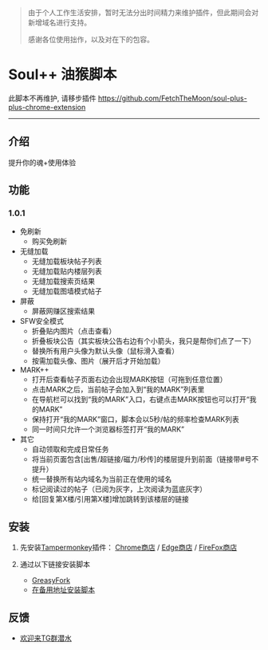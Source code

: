 > 由于个人工作生活安排，暂时无法分出时间精力来维护插件，但此期间会对新增域名进行支持。
> 
> 感谢各位使用拙作，以及对在下的包容。


# Soul++ 油猴脚本

此脚本不再维护, 请移步插件
https://github.com/FetchTheMoon/soul-plus-plus-chrome-extension

------------

## 介绍
提升你的魂+使用体验

## 功能
### 1.0.1
- 免刷新
  - 购买免刷新
- 无缝加载
  - 无缝加载板块帖子列表
  - 无缝加载贴内楼层列表
  - 无缝加载搜索页结果
  - 无缝加载图墙模式帖子
- 屏蔽
  - 屏蔽网赚区搜索结果
- SFW安全模式
  - 折叠贴内图片（点击查看）
  - 折叠板块公告（其实板块公告右边有个小箭头，我只是帮你们点了一下）
  - 替换所有用户头像为默认头像（鼠标滑入查看）
  - 按需加载头像、图片（展开后才开始加载）
- MARK++
  - 打开后查看帖子页面右边会出现MARK按钮（可拖到任意位置）
  - 点击MARK之后，当前帖子会加入到“我的MARK”列表里
  - 在导航栏可以找到“我的MARK”入口，右键点击MARK按钮也可以打开“我的MARK”
  - 保持打开“我的MARK”窗口，脚本会以5秒/帖的频率检查MARK列表
  - 同一时间只允许一个浏览器标签打开“我的MARK”
- 其它
  - 自动领取和完成日常任务
  - 将当前页面包含\[出售/超链接/磁力/秒传\]的楼层提升到前面（链接带#号不提升）
  - 统一替换所有站内域名为当前正在使用的域名
  - 标记阅读过的帖子（已阅为灰字，上次阅读为蓝底灰字）
  - 给\[回复第X楼/引用第X楼\]增加跳转到该楼层的链接



## 安装
1. 先安装[Tampermonkey](https://www.tampermonkey.net/)插件： [Chrome商店](https://chrome.google.com/webstore/detail/tampermonkey/dhdgffkkebhmkfjojejmpbldmpobfkfo?hl=en) / [Edge商店](https://microsoftedge.microsoft.com/addons/detail/iikmkjmpaadaobahmlepeloendndfphd) / [FireFox商店](https://addons.mozilla.org/zh-CN/firefox/addon/tampermonkey/)

2. 通过以下链接安装脚本
    - [GreasyFork](https://sleazyfork.org/zh-CN/scripts/433161-soul)
    - [在备用地址安装脚本](https://cdn.jsdelivr.net/gh/FetchTheMoon/UserScript/SouthPlusPlus.user.js)

## 反馈
- [欢迎来TG群潜水](https://t.me/joinchat/QW12dTtxYT9mYzkx)
